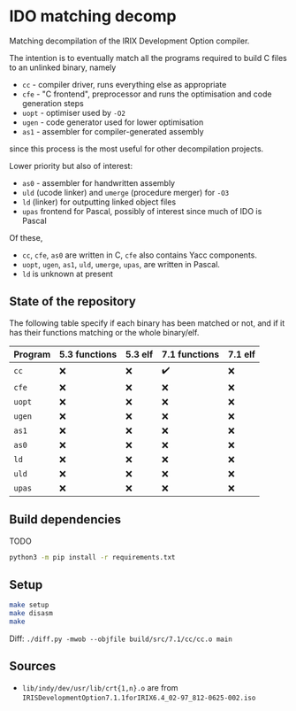 # IDO matching decomp

Matching decompilation of the IRIX Development Option compiler.

The intention is to eventually match all the programs required to build C files to an unlinked binary, namely

- `cc` - compiler driver, runs everything else as appropriate
- `cfe` - "C frontend", preprocessor and runs the optimisation and code generation steps
- `uopt` - optimiser used by `-O2`
- `ugen` - code generator used for lower optimisation
- `as1` - assembler for compiler-generated assembly

since this process is the most useful for other decompilation projects.

Lower priority but also of interest:

- `as0` - assembler for handwritten assembly
- `uld` (ucode linker) and `umerge` (procedure merger) for `-O3`
- `ld` (linker) for outputting linked object files
- `upas` frontend for Pascal, possibly of interest since much of IDO is Pascal

Of these,

- `cc`, `cfe`, `as0` are written in C, `cfe` also contains Yacc components.
- `uopt`, `ugen`, `as1`, `uld`, `umerge`, `upas`, are written in Pascal.
- `ld` is unknown at present

## State of the repository

The following table specify if each binary has been matched or not, and if it has their functions matching or the whole binary/elf.

| Program | 5.3 functions | 5.3 elf | 7.1 functions | 7.1 elf |
| -       | -   | -   | -   | -   |
| `cc`    | :x: | :x: | :heavy_check_mark: | :x: |
| `cfe`   | :x: | :x: | :x: | :x: |
| `uopt`  | :x: | :x: | :x: | :x: |
| `ugen`  | :x: | :x: | :x: | :x: |
| `as1`   | :x: | :x: | :x: | :x: |
| `as0`   | :x: | :x: | :x: | :x: |
| `ld`    | :x: | :x: | :x: | :x: |
| `uld`   | :x: | :x: | :x: | :x: |
| `upas`  | :x: | :x: | :x: | :x: |

## Build dependencies

TODO

```bash
python3 -m pip install -r requirements.txt
```

## Setup

```bash
make setup
make disasm
make
```

Diff: `./diff.py -mwob --objfile build/src/7.1/cc/cc.o main`

## Sources

- `lib/indy/dev/usr/lib/crt{1,n}.o` are from `IRISDevelopmentOption7.1.1forIRIX6.4_02-97_812-0625-002.iso`
